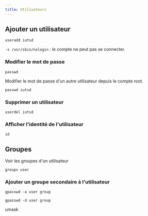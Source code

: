 ```yaml
---
title: Utilisateurs
---
```


## Ajouter un utilisateur

```shell
useradd iutsd
```

`-s /usr/sbin/nologin` : le compte ne peut pas se connecter.

### Modifier le mot de passe

```shell
passwd
```

Modifier le mot de passe d'un autre utilisateur depuis le compte root.

```shell
passwd iutsd
```

### Supprimer un utilisateur

```shell
userdel iutsd
```

### Afficher l'identité de l'utilisateur

```shell
id
```

## Groupes

Voir les groupes d'un utilisateur

```shell
groups user
```

### Ajouter un groupe secondaire à l'utilisateur

```shell
gpasswd -a user group
```

```shell
gpasswd -d user group
```

umask
